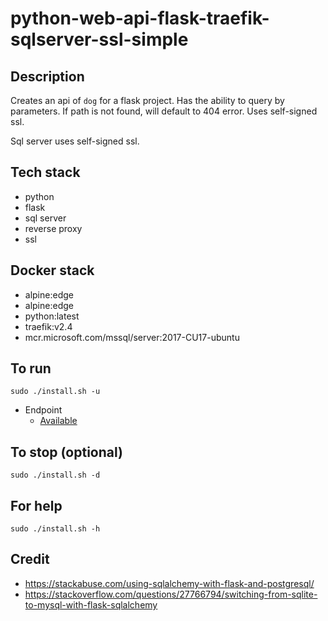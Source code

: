 # python-web-api-flask-traefik-sqlserver-ssl-simple

## Description
Creates an api of `dog` for a flask project.
Has the ability to query by parameters.
If path is not found, will default to 404 error.
Uses self-signed ssl.

Sql server uses self-signed ssl.

## Tech stack
- python
- flask
- sql server
- reverse proxy
- ssl

## Docker stack
- alpine:edge
- alpine:edge
- python:latest
- traefik:v2.4
- mcr.microsoft.com/mssql/server:2017-CU17-ubuntu

## To run
`sudo ./install.sh -u`
- Endpoint
  - [Available](https://myapi.docker.localhost/dog)

## To stop (optional)
`sudo ./install.sh -d`

## For help
`sudo ./install.sh -h`

## Credit
- https://stackabuse.com/using-sqlalchemy-with-flask-and-postgresql/
- https://stackoverflow.com/questions/27766794/switching-from-sqlite-to-mysql-with-flask-sqlalchemy
